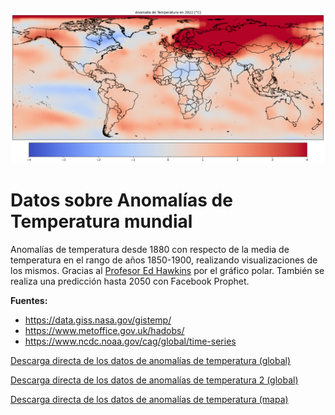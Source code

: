 ![global_map](images/global_map.png)

# Datos sobre Anomalías de Temperatura mundial


Anomalías de temperatura desde 1880 con respecto de la media de temperatura en el rango de años 1850-1900, realizando visualizaciones de los mismos. Gracias al [Profesor Ed Hawkins](https://www.linkedin.com/in/edhawkinsclimate/) por el gráfico polar. También se realiza una predicción hasta 2050 con Facebook Prophet.


**Fuentes:** 
+ https://data.giss.nasa.gov/gistemp/
+ https://www.metoffice.gov.uk/hadobs/
+ https://www.ncdc.noaa.gov/cag/global/time-series


[Descarga directa de los datos de anomalías de temperatura (global)](https://www.metoffice.gov.uk/hadobs/hadcrut4/data/current/time_series/HadCRUT.4.6.0.0.monthly_ns_avg.txt)

[Descarga directa de los datos de anomalías de temperatura 2 (global)](https://www.metoffice.gov.uk/hadobs/hadcrut5/)

[Descarga directa de los datos de anomalías de temperatura (mapa)](https://data.giss.nasa.gov/pub/gistemp/gistemp1200_GHCNv4_ERSSTv5.nc.gz)